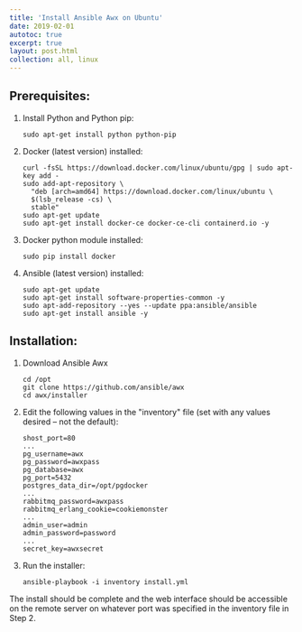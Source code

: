 ```yaml
---
title: 'Install Ansible Awx on Ubuntu'
date: 2019-02-01
autotoc: true
excerpt: true
layout: post.html
collection: all, linux
---
```



## Prerequisites:

1. Install Python and Python pip: 
    
    ```
    sudo apt-get install python python-pip
    ```




2. Docker (latest version) installed:

    ```
    curl -fsSL https://download.docker.com/linux/ubuntu/gpg | sudo apt-key add - 
    sudo add-apt-repository \
      "deb [arch=amd64] https://download.docker.com/linux/ubuntu \
      $(lsb_release -cs) \
      stable"
    sudo apt-get update
    sudo apt-get install docker-ce docker-ce-cli containerd.io -y
    ```




3. Docker python module installed: 
    
    ```
    sudo pip install docker
    ```




4. Ansible (latest version) installed: 
    
    ```
    sudo apt-get update
    sudo apt-get install software-properties-common -y
    sudo apt-add-repository --yes --update ppa:ansible/ansible
    sudo apt-get install ansible -y
    ```






## Installation:

1. Download Ansible Awx
    
    ```
    cd /opt
    git clone https://github.com/ansible/awx
    cd awx/installer
    ```




2. Edit the following values in the "inventory" file (set with any values desired – not the default):

    ```
    shost_port=80
    ...
    pg_username=awx
    pg_password=awxpass
    pg_database=awx
    pg_port=5432
    postgres_data_dir=/opt/pgdocker
    ...
    rabbitmq_password=awxpass
    rabbitmq_erlang_cookie=cookiemonster
    ...
    admin_user=admin
    admin_password=password
    ...
    secret_key=awxsecret
    ```




3. Run the installer:

    ```
    ansible-playbook -i inventory install.yml
    ```





The install should be complete and the web interface should be accessible on the remote server on whatever port was specified in the inventory file in Step 2.
